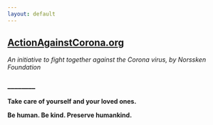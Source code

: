 ```yaml
---
layout: default
---
```





## [ActionAgainstCorona.org](https://actionagainstcorona.org/)




*An initiative to fight together against the Corona virus, by Norssken Foundation*
### ________

**Take care of yourself and your loved ones.**

**Be human. Be kind. Preserve humankind.**


